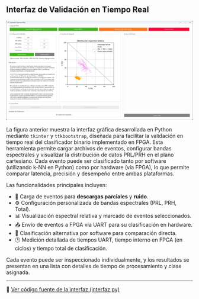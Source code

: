 ## Interfaz de Validación en Tiempo Real

<p align="center">
  <img src="interfaz_gui.png" alt="Interfaz gráfica GUI - Clasificador FPGA" width="800"/>
</p>

La figura anterior muestra la interfaz gráfica desarrollada en Python mediante `tkinter` y `ttkbootstrap`, diseñada para facilitar la validación en tiempo real del clasificador binario implementado en FPGA. Esta herramienta permite cargar archivos de eventos, configurar bandas espectrales y visualizar la distribución de datos PRL/PRH en el plano cartesiano. Cada evento puede ser clasificado tanto por software (utilizando k-NN en Python) como por hardware (vía FPGA), lo que permite comparar latencia, precisión y desempeño entre ambas plataformas.

Las funcionalidades principales incluyen:

- 📁 Carga de eventos para **descargas parciales** y **ruido**.  
- ⚙️ Configuración personalizada de bandas espectrales (PRL, PRH, Total).
- 📊 Visualización espectral relativa y marcado de eventos seleccionados.
- 📤 Envío de eventos a FPGA vía UART para su clasificación en hardware.
- 🧮 Clasificación alternativa por software para comparación directa.
- 🕒 Medición detallada de tiempos UART, tiempo interno en FPGA (en ciclos) y tiempo total de clasificación.

Cada evento puede ser inspeccionado individualmente, y los resultados se presentan en una lista con detalles de tiempo de procesamiento y clase asignada.

---

🔗 [Ver código fuente de la interfaz (interfaz.py)](interfaz.py)
